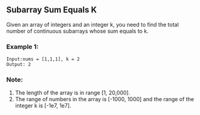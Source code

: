 ## Subarray Sum Equals K
Given an array of integers and an integer k, you need to find the total number of continuous subarrays whose sum equals to k.
### Example 1:
```
Input:nums = [1,1,1], k = 2
Output: 2
```
### Note:
1. The length of the array is in range [1, 20,000].
2. The range of numbers in the array is [-1000, 1000] and the range of the integer k is [-1e7, 1e7].

